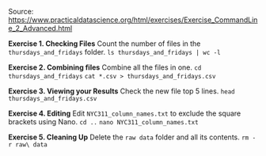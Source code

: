 Source: https://www.practicaldatascience.org/html/exercises/Exercise_CommandLine_2_Advanced.html

**Exercise 1. Checking Files**
Count the number of files in the `thursdays_and_fridays` folder.
`ls thursdays_and_fridays | wc -l`

**Exercise 2. Combining files**
Combine all the files in one.
`cd thursdays_and_fridays`
`cat *.csv > thursdays_and_fridays.csv`

**Exercise 3. Viewing your Results**
Check the new file top 5 lines.
`head thursdays_and_fridays.csv`

**Exercise 4. Editing**
Edit `NYC311_column_names.txt` to exclude the square brackets using Nano.
`cd ..`
`nano NYC311_column_names.txt`

**Exercise 5. Cleaning Up**
Delete the `raw data` folder and all its contents.
`rm -r raw\ data`